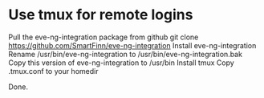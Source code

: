 # Use tmux for remote logins

Pull the eve-ng-integration package from github
git clone https://github.com/SmartFinn/eve-ng-integration
Install eve-ng-integration
Rename /usr/bin/eve-ng-integration to /usr/bin/eve-ng-integration.bak
Copy this version of eve-ng-integration to /usr/bin
Install tmux
Copy .tmux.conf to your homedir

Done.

